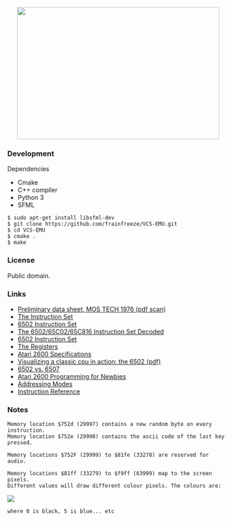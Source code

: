 <p align="center">
  <img width="460" height="300" src="http://i.imgur.com/OLly94X.png">
</p>

### Development
Dependencies
- Cmake
- C++ compiler
- Python 3
- SFML

```
$ sudo apt-get install libsfml-dev
$ git clone https://github.com/frainfreeze/VCS-EMU.git
$ cd VCS-EMU
$ cmake .
$ make
```

### License
Public domain. 

### Links
- [Preliminary data sheet, MOS TECH 1976 (pdf scan)](https://www.mdawson.net/vic20chrome/cpu/mos_6500_mpu_preliminary_may_1976.pdf)
- [The Instruction Set](https://web.archive.org/web/20080218073724/http://www.obelisk.demon.co.uk/6502/instructions.html)
- [6502 Instruction Set](https://www.atariarchives.org/2bml/chapter_10.php)
- [The 6502/65C02/65C816 Instruction Set Decoded](http://www.llx.com/~nparker/a2/opcodes.html)
- [6502 Instruction Set](http://www.masswerk.at/6502/6502_instruction_set.html)
- [The Registers](https://web.archive.org/web/20080218084556/http://www.obelisk.demon.co.uk:80/6502/registers.html#N)
- [Atari 2600 Specifications](http://problemkaputt.de/2k6specs.htm)
- [Visualizing a classic cpu in action: the 6502 (pdf)](http://www.visual6502.org/docs/6502_in_action_14_web.pdf)
- [6502 vs. 6507](http://blog.visual6502.org/2010/09/6502-vs-6507.html)
- [Atari 2600 Programming for Newbies](http://www.randomterrain.com/atari-2600-memories-tutorial-andrew-davie-01.html)
- [Addressing Modes](https://web.archive.org/web/20080307103453/http://www.obelisk.demon.co.uk:80/6502/addressing.html)
- [Instruction Reference](https://web.archive.org/web/20080305225025/http://www.obelisk.demon.co.uk:80/6502/reference.html)

### Notes
```
Memory location $752d (29997) contains a new random byte on every instruction.
Memory location $752e (29998) contains the ascii code of the last key pressed.

Memory locations $752F (29999) to $81fe (33278) are reserved for audio.

Memory locations $81ff (33279) to $f9ff (63999) map to the screen pixels. 
Different values will draw different colour pixels. The colours are:
```
![](http://i.imgur.com/LGLzA81.png)
```
where 0 is black, 5 is blue... etc 
```
